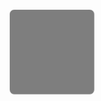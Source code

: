 <!DOCTYPE html>
<html lang="en">
<head>
  <meta charset="UTF-8" />
  <meta name="viewport" content="width=device-width, initial-scale=1.0"/>
  <title>361 Viewer of toy muesum </title>
  <style>
    html, body {
      margin: 0;
      padding: 0;
      height: 100%;
      overflow: hidden;
    }

    #viewer {
      width: 100%;
      height: 100%;
    }

    #minimap {
      position: absolute;
      bottom: 10px;
      right: 10px;
      width: 150px;
      height: 150px;
      background-color: rgba(0, 0, 0, 0.5);
      border: 2px solid #fff;
      border-radius: 10px;
    }

    .hotspot {
      width: 32px;
      height: 32px;
      background-color: white;
      border-radius: 50%;
      border: 2px solid black;
      display: flex;
      align-items: center;
      justify-content: center;
      font-weight: bold;
      color: black;
      font-family: sans-serif;
      box-shadow: 0 0 6px rgba(0,0,0,0.5);
      cursor: pointer;
    }

    #overlay-bg {
      display: none;
      position: fixed;
      inset: 0;
      background: rgba(0, 0, 0, 0.6);
      z-index: 999;
    }

    #overlay {
      position: absolute;
      top: 50%;
      left: 50%;
      transform: translate(-50%, -50%);
      background: rgba(0, 0, 0, 0.95);
      color: white;
      padding: 20px 30px;
      border-radius: 10px;
      font-size: 18px;
      max-width: 600px;
      max-height: 80vh;
      overflow-y: auto;
    }

    #overlay button {
      position: absolute;
      top: 10px;
      right: 10px;
      background: red;
      border: none;
      color: white;
      padding: 5px 10px;
      cursor: pointer;
    }

    #overlay img, #overlay video {
      max-width: 100%;
      margin-top: 15px;
      border-radius: 5px;
    }
  </style>
</head>
<body>
  <div id="viewer"></div>
  <canvas id="minimap"></canvas>

  <div id="overlay-bg" onclick="hideOverlay()">
    <div id="overlay" onclick="event.stopPropagation()">
      <button onclick="hideOverlay()">Close</button>
      <div id="overlay-content"></div>
    </div>
  </div>

  <script src="https://cdn.jsdelivr.net/npm/pannellum@2.5.6/build/pannellum.js"></script>
  <link rel="stylesheet" href="https://cdn.jsdelivr.net/npm/pannellum@2.5.6/build/pannellum.css" />

  <script>
    const rooms = {
      room1: {
        panorama: 'test1.1.JPG',
        hotspots: [
          { pitch: 10, yaw: 100, type: 'navigation', target: 'room2' },
          { pitch: 5, yaw: 20, type: 'info', id: 'text' },
          { pitch: -12, yaw: -145, type: 'info', id: 'image' },
          { pitch: 15, yaw: 60, type: 'info', id: 'video' }
        ]
      },
      room2: {
        panorama: 'https://pannellum.org/images/bma-1.jpg',
        hotspots: [
          { pitch: 0, yaw: -100, type: 'navigation', target: 'room1' }
        ]
      }
    };

    let currentRoom = 'room1';

    const viewer = pannellum.viewer('viewer', {
      default: {
        firstScene: 'room1',
        sceneFadeDuration: 1000
      },
      scenes: {
        room1: {
          type: 'equirectangular',
          panorama: rooms.room1.panorama,
          hotSpots: rooms.room1.hotspots.map(h => ({
            pitch: h.pitch,
            yaw: h.yaw,
            type: 'custom',
            createTooltipFunc: hotspotCreator,
            createTooltipArgs: h
          }))
        },
        room2: {
          type: 'equirectangular',
          panorama: rooms.room2.panorama,
          hotSpots: rooms.room2.hotspots.map(h => ({
            pitch: h.pitch,
            yaw: h.yaw,
            type: 'custom',
            createTooltipFunc: hotspotCreator,
            createTooltipArgs: h
          }))
        }
      }
    });

    function hotspotCreator(hotSpotDiv, args) {
      hotSpotDiv.classList.add('hotspot');

      if (args.type === 'navigation') {
        hotSpotDiv.textContent = '⤴';
        hotSpotDiv.title = 'Go to another room';
        hotSpotDiv.addEventListener('click', () => switchRoom(args.target));
      } else {
        hotSpotDiv.textContent = 'i';
        hotSpotDiv.title = 'More Info';

        hotSpotDiv.addEventListener('click', () => {
          if (args.id === 'text') {
            showOverlay(`<h2>Welcome!</h2><p>This is a simple text-only popup for demonstration purposes.</p>`);
          } else if (args.id === 'image') {
            showOverlay(`<h2>Artifact Display</h2><p>This bear is from Singapore Discovery Centre</p><img src="gorilla.jpg" alt="gorilla face">`);
          } else if (args.id === 'video') {
            showOverlay(`<h2>Restoration Video</h2><p>Watch how this place was restored over time.</p><video controls><source src="documentary.mp4" type="video/mp4">Your browser does not support the video tag.</video>`);
          }
        });
      }
    }

    function showOverlay(html) {
      document.getElementById('overlay-content').innerHTML = html;
      document.getElementById('overlay-bg').style.display = 'block';
    }

    function hideOverlay() {
      document.getElementById('overlay-bg').style.display = 'none';
    }

    function switchRoom(roomName) {
      currentRoom = roomName;
      viewer.loadScene(roomName);
      drawMiniMap();
    }

    function drawMiniMap() {
      const canvas = document.getElementById('minimap');
      const ctx = canvas.getContext('2d');
      ctx.clearRect(0, 0, canvas.width, canvas.height);

      // Room dots
      ctx.fillStyle = 'white';
      ctx.beginPath();
      ctx.arc(50, 75, 10, 0, 2 * Math.PI);
      ctx.fill();

      ctx.beginPath();
      ctx.arc(100, 75, 10, 0, 2 * Math.PI);
      ctx.fill();

      ctx.strokeStyle = 'white';
      ctx.lineWidth = 2;
      ctx.beginPath();
      ctx.moveTo(50, 75);
      ctx.lineTo(100, 75);
      ctx.stroke();

      // Highlight current room
      ctx.fillStyle = 'lime';
      ctx.beginPath();
      ctx.arc(currentRoom === 'room1' ? 50 : 100, 75, 5, 0, 2 * Math.PI);
      ctx.fill();
    }

    drawMiniMap();
  </script>
</body>
</html>
